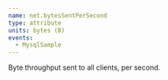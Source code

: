 ```yaml
---
name: net.bytesSentPerSecond
type: attribute
units: bytes (B)
events:
  - MysqlSample
---
```


Byte throughput sent to all clients, per second.